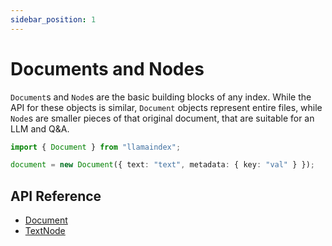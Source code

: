 ```yaml
---
sidebar_position: 1
---
```


# Documents and Nodes

`Document`s and `Node`s are the basic building blocks of any index. While the API for these objects is similar, `Document` objects represent entire files, while `Node`s are smaller pieces of that original document, that are suitable for an LLM and Q&A.

```typescript
import { Document } from "llamaindex";

document = new Document({ text: "text", metadata: { key: "val" } });
```

## API Reference

- [Document](../api/classes/Document.md)
- [TextNode](../api/classes/TextNode.md)
